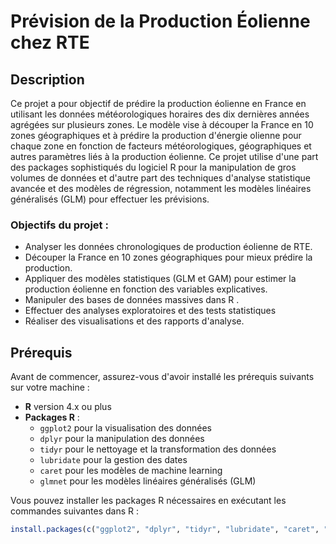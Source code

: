 # Prévision de la Production Éolienne chez RTE

## Description

Ce projet a pour objectif de prédire la production éolienne en France en utilisant les données météorologiques horaires des dix dernières années agrégées sur plusieurs zones. Le modèle vise à découper la France en 10 zones géographiques et à prédire la production d'énergie olienne pour chaque zone en fonction de facteurs météorologiques, géographiques et autres paramètres liés à la production éolienne. Ce projet utilise d'une part des packages sophistiqués du logiciel R pour la manipulation de gros volumes de données et d'autre part des techniques d'analyse statistique avancée et des modèles de régression, notamment les modèles linéaires généralisés (GLM) pour effectuer les prévisions.

### Objectifs du projet :
- Analyser les données chronologiques de production éolienne de RTE.
- Découper la France en 10 zones géographiques pour mieux prédire la production.
- Appliquer des modèles statistiques (GLM et GAM) pour estimer la production éolienne en fonction des variables explicatives.
- Manipuler des bases de données massives dans R .
- Effectuer des analyses exploratoires et des tests statistiques
- Réaliser des visualisations et des rapports d'analyse.

## Prérequis

Avant de commencer, assurez-vous d'avoir installé les prérequis suivants sur votre machine :

- **R** version 4.x ou plus
- **Packages R** :
  - `ggplot2` pour la visualisation des données
  - `dplyr` pour la manipulation des données
  - `tidyr` pour le nettoyage et la transformation des données
  - `lubridate` pour la gestion des dates
  - `caret` pour les modèles de machine learning
  - `glmnet` pour les modèles linéaires généralisés (GLM)

Vous pouvez installer les packages R nécessaires en exécutant les commandes suivantes dans R :

```R
install.packages(c("ggplot2", "dplyr", "tidyr", "lubridate", "caret", "glmnet"))
